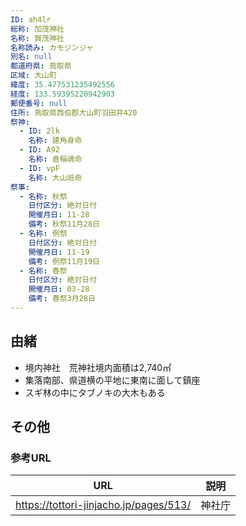 ```yaml
---
ID: ah4lr
総称: 加茂神社
名称: 賀茂神社
名称読み: カモジンジャ
別名: null
都道府県: 鳥取県
区域: 大山町
緯度: 35.477531235492556
経度: 133.59395220942903
郵便番号: null
住所: 鳥取県西伯郡大山町羽田井420
祭神:
  - ID: 2lk
    名称: 建角身命
  - ID: A92
    名称: 倉稲魂命
  - ID: vpF
    名称: 大山祇命
祭事:
  - 名称: 秋祭
    日付区分: 絶対日付
    開催月日: 11-28
    備考: 秋祭11月28日
  - 名称: 例祭
    日付区分: 絶対日付
    開催月日: 11-19
    備考: 例祭11月19日
  - 名称: 春祭
    日付区分: 絶対日付
    開催月日: 03-28
    備考: 春祭3月28日
---
```


## 由緒

- 境内神社　荒神社境内面積は2,740㎡
- 集落南部、県道横の平地に東南に面して鎮座
- スギ林の中にタブノキの大木もある

## その他

### 参考URL

| URL                                    | 説明   |
| -------------------------------------- | ------ |
| https://tottori-jinjacho.jp/pages/513/ | 神社庁 |
